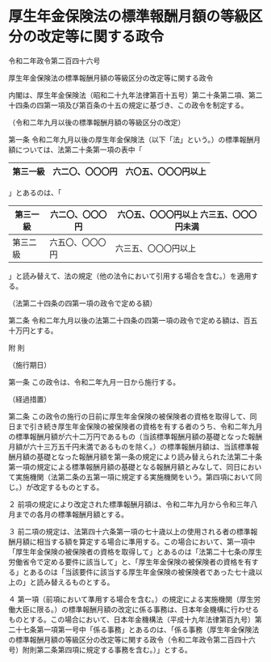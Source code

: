 # 厚生年金保険法の標準報酬月額の等級区分の改定等に関する政令

令和二年政令第二百四十六号

厚生年金保険法の標準報酬月額の等級区分の改定等に関する政令

内閣は、厚生年金保険法（昭和二十九年法律第百十五号）第二十条第二項、第二十四条の四第一項及び第百条の十五の規定に基づき、この政令を制定する。

（令和二年九月以後の標準報酬月額の等級区分の改定）

第一条 令和二年九月以後の厚生年金保険法（以下「法」という。）の標準報酬月額については、法第二十条第一項の表中「 

第三一級 | 六二〇、〇〇〇円 | 六〇五、〇〇〇円以上  
---|---|---  
  
」とあるのは、「 

第三一級 | 六二〇、〇〇〇円 | 六〇五、〇〇〇円以上 六三五、〇〇〇円未満  
---|---|---  
第三二級 | 六五〇、〇〇〇円 | 六三五、〇〇〇円以上  
  
」と読み替えて、法の規定（他の法令において引用する場合を含む。）を適用する。

（法第二十四条の四第一項の政令で定める額）

第二条 令和二年九月以後の法第二十四条の四第一項の政令で定める額は、百五十万円とする。

附 則

（施行期日）

第一条 この政令は、令和二年九月一日から施行する。

（経過措置）

第二条 この政令の施行の日前に厚生年金保険の被保険者の資格を取得して、同日まで引き続き厚生年金保険の被保険者の資格を有する者のうち、令和二年九月の標準報酬月額が六十二万円であるもの（当該標準報酬月額の基礎となった報酬月額が六十三万五千円未満であるものを除く。）の標準報酬月額は、当該標準報酬月額の基礎となった報酬月額を第一条の規定により読み替えられた法第二十条第一項の規定による標準報酬月額の基礎となる報酬月額とみなして、同日において実施機関（法第二条の五第一項に規定する実施機関をいう。第四項において同じ。）が改定するものとする。

２ 前項の規定により改定された標準報酬月額は、令和二年九月から令和三年八月までの各月の標準報酬月額とする。

３ 前二項の規定は、法第四十六条第一項の七十歳以上の使用される者の標準報酬月額に相当する額を算定する場合に準用する。この場合において、第一項中「厚生年金保険の被保険者の資格を取得して」とあるのは「法第二十七条の厚生労働省令で定める要件に該当して」と、「厚生年金保険の被保険者の資格を有する」とあるのは「当該要件に該当する厚生年金保険の被保険者であった七十歳以上の」と読み替えるものとする。

４ 第一項（前項において準用する場合を含む。）の規定による実施機関（厚生労働大臣に限る。）の標準報酬月額の改定に係る事務は、日本年金機構に行わせるものとする。この場合において、日本年金機構法（平成十九年法律第百九号）第二十七条第一項第一号中「係る事務」とあるのは、「係る事務（厚生年金保険法の標準報酬月額の等級区分の改定等に関する政令（令和二年政令第二百四十六号）附則第二条第四項に規定する事務を含む。）」とする。
